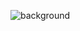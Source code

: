![background](https://user-images.githubusercontent.com/90806701/201504036-005e4699-8a94-4baa-8825-b5135f197f3d.png)
